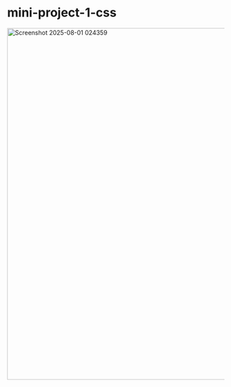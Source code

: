 # mini-project-1-css

<img width="1114" height="817" alt="Screenshot 2025-08-01 024359" src="https://github.com/user-attachments/assets/f8a49408-94fa-4f91-b599-ff602b22c0fc" />
